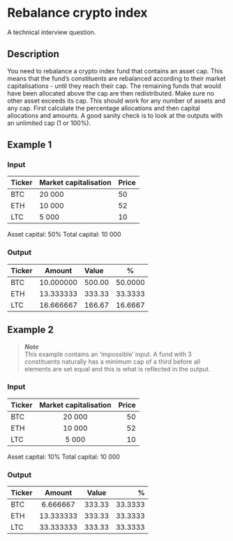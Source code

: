 # Rebalance crypto index

A technical interview question.

## Description

You need to rebalance a crypto index fund that contains an asset cap. This means that the fund’s
constituents are rebalanced according to their market capitalisations - until they reach their cap.
The remaining funds that would have been allocated above the cap are then redistributed. Make
sure no other asset exceeds its cap. This should work for any number of assets and any cap. First
calculate the percentage allocations and then capital allocations and amounts. A good sanity
check is to look at the outputs with an unlimited cap (1 or 100%).

## Example 1

### Input

| Ticker | Market capitalisation | Price   |
|--------|-----------------------|---------|
| BTC    | 20 000                | 50      |
| ETH    | 10 000                | 52      |
| LTC    | 5 000                 | 10      |

Asset capital: 50%
Total capital: 10 000

### Output

| Ticker | Amount    | Value  | %       |
|--------|-----------|:-------|---------|
| BTC    | 10.000000 | 500.00 | 50.0000 |
| ETH    | 13.333333 | 333.33 | 33.3333 |
| LTC    | 16.666667 | 166.67 | 16.6667 |

## Example 2

> **_Note_** <br/>
> This example contains an ‘impossible’
input. A fund with 3 constituents naturally has a
minimum cap of a third before all elements are
set equal and this is what is reflected in the
output.

### Input

| Ticker | Market capitalisation  |   Price |
|:-------|:----------------------:|--------:|
| BTC    |         20 000         |      50 |
| ETH    |         10 000         |      52 |
| LTC    |         5 000          |      10 |

Asset capital: 10%
Total capital: 10 000

### Output

| Ticker |  Amount   | Value  |       % |
|:-------|:---------:|:------:|--------:|
| BTC    | 6.666667  | 333.33 | 33.3333 |
| ETH    | 13.333333 | 333.33 | 33.3333 |
| LTC    | 33.333333 | 333.33 | 33.3333 |